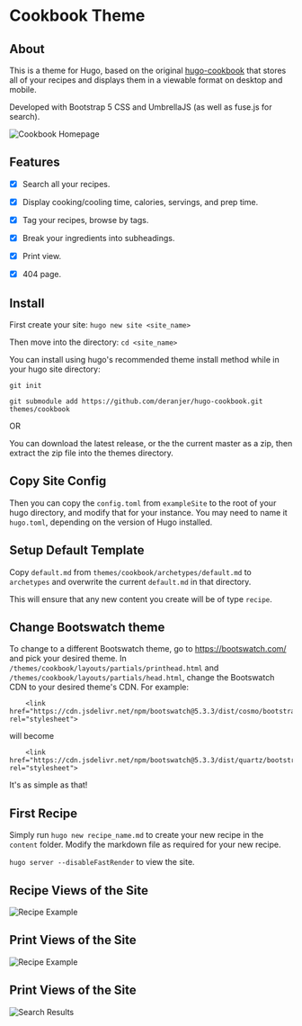 # Cookbook Theme

<!-- [Demo Site](https://wonderful-raman-ea1990.netlify.app) -->

## About

This is a theme for Hugo, based on the original [hugo-cookbook](https://github.com/deranjer/hugo-cookbook) that stores all of your recipes and displays them in a viewable format on desktop and mobile.

Developed with Bootstrap 5 CSS and UmbrellaJS (as well as fuse.js for search).

![Cookbook Homepage](images/screenshot.png)

## Features

- [x] Search all your recipes.
- [x] Display cooking/cooling time, calories, servings, and prep time.
- [x] Tag your recipes, browse by tags.
- [x] Break your ingredients into subheadings.
- [x] Print view.
- [x] 404 page.


## Install

First create your site: `hugo new site <site_name>`

Then move into the directory: `cd <site_name>`

You can install using hugo's recommended theme install method while in your hugo site directory:

`git init`

`git submodule add https://github.com/deranjer/hugo-cookbook.git themes/cookbook`

OR

You can download the latest release, or the the current master as a zip, then extract the zip file into the themes directory.

## Copy Site Config

Then you can copy the `config.toml` from `exampleSite` to the root of your hugo directory, and modify that for your instance. You may need to name it `hugo.toml`, depending on the version of Hugo installed.

## Setup Default Template

Copy `default.md` from `themes/cookbook/archetypes/default.md` to `archetypes` and overwrite the current `default.md` in that directory.

This will ensure that any new content you create will be of type `recipe`.

## Change Bootswatch theme

To change to a different Bootswatch theme, go to https://bootswatch.com/ and pick your desired theme. In `/themes/cookbook/layouts/partials/printhead.html` and `/themes/cookbook/layouts/partials/head.html`, change the Bootswatch CDN to your desired theme's CDN. For example:

```
    <link href="https://cdn.jsdelivr.net/npm/bootswatch@5.3.3/dist/cosmo/bootstrap.min.css" rel="stylesheet">
```
will become
```
    <link href="https://cdn.jsdelivr.net/npm/bootswatch@5.3.3/dist/quartz/bootstrap.min.css" rel="stylesheet">
```
It's as simple as that!

## First Recipe

Simply run `hugo new recipe_name.md` to create your new recipe in the `content` folder.  Modify the markdown file as required for your new recipe.

`hugo server --disableFastRender` to view the site.

## Recipe Views of the Site

![Recipe Example](images/tn.png)

## Print Views of the Site

![Recipe Example](images/tn2.png)

## Print Views of the Site

![Search Results](images/search_results.png)

